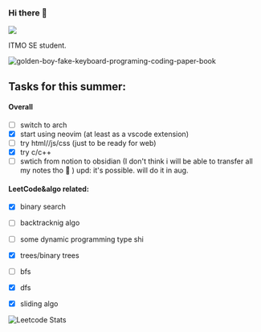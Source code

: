 ### Hi there 👋

![](https://komarev.com/ghpvc/?username=fefumo&style=flat-square&color=blueviolet)

ITMO SE student.

![golden-boy-fake-keyboard-programing-coding-paper-book](https://github.com/user-attachments/assets/1d8ef535-f68f-4ef6-bbe1-f2569cf2c8e4)


## Tasks for this summer:
#### Overall
- [ ] switch to arch
- [x] start using neovim (at least as a vscode extension)
- [ ] try html//js/css (just to be ready for web)
- [x] try c/c++
- [ ] swtich from notion to obsidian (I don't think i will be able to transfer all my notes tho :face_with_thermometer: ) upd: it's possible. will do it in aug.
#### LeetCode&algo related:
  - [x] binary search
  - [ ] backtracknig algo
  - [ ] some dynamic programming type shi
  - [x] trees/binary trees
  - [ ] bfs
  - [x] dfs
  - [x] sliding algo



![Leetcode Stats](https://leetcard.jacoblin.cool/Fuverald?ext=heatmap)
<!--
**fefumo/fefumo** is a ✨ _special_ ✨ repository because its `README.md` (this file) appears on your GitHub profile.

Here are some ideas to get you started:

- 🔭 I’m currently working on ...
- 🌱 I’m currently learning ...
- 👯 I’m looking to collaborate on ...
- 🤔 I’m looking for help with ...
- 💬 Ask me about ...
- 📫 How to reach me: ...
- 😄 Pronouns: ...
- ⚡ Fun fact: ...
-->
